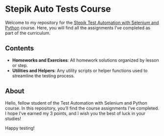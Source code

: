 # Stepik Auto Tests Course

Welcome to my repository for the [Stepik Test Automation with Selenium and Python](https://stepik.org/lesson/187065/step/7?unit=161976) course. Here, you will find all the assignments I’ve completed as part of the curriculum.

## Contents

- **Homeworks and Exercises**: All homework solutions organized by lesson or step.
- **Utilities and Helpers**: Any utility scripts or helper functions used to streamline the testing process.

## About

Hello, fellow student of the Test Automation with Selenium and Python course. In this repository, you’ll find the course assignments I’ve completed. I hope I’ve earned my 3 points, and I wish you the best of luck in your studies!

Happy testing!